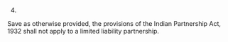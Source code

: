 4.
Save as otherwise provided, the provisions of the Indian Partnership Act, 1932 shall not apply to a limited liability partnership.
